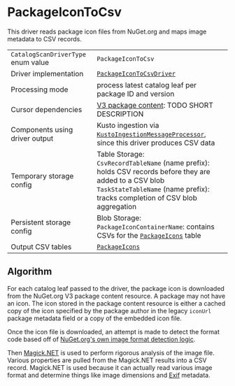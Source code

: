 # PackageIconToCsv

This driver reads package icon files from NuGet.org and maps image metadata to CSV records.

|                                    |                                                                                                                                                                                                  |
| ---------------------------------- | ------------------------------------------------------------------------------------------------------------------------------------------------------------------------------------------------ |
| `CatalogScanDriverType` enum value | `PackageIconToCsv`                                                                                                                                                                               |
| Driver implementation              | [`PackageIconToCsvDriver`](../../src/Worker.Logic/CatalogScan/Drivers/PackageIconToCsv/PackageIconToCsvDriver.cs)                                                                                |
| Processing mode                    | process latest catalog leaf per package ID and version                                                                                                                                           |
| Cursor dependencies                | [V3 package content](https://learn.microsoft.com/en-us/nuget/api/package-base-address-resource): TODO SHORT DESCRIPTION                                                                          |
| Components using driver output     | Kusto ingestion via [`KustoIngestionMessageProcessor`](../../src/Worker.Logic/MessageProcessors/KustoIngestion/KustoIngestionMessageProcessor.cs), since this driver produces CSV data           |
| Temporary storage config           | Table Storage:<br />`CsvRecordTableName` (name prefix): holds CSV records before they are added to a CSV blob<br />`TaskStateTableName` (name prefix): tracks completion of CSV blob aggregation |
| Persistent storage config          | Blob Storage:<br />`PackageIconContainerName`: contains CSVs for the [`PackageIcons`](../tables/PackageIcons.md) table                                                                           |
| Output CSV tables                  | [`PackageIcons`](../tables/PackageIcons.md)                                                                                                                                                      |

## Algorithm

For each catalog leaf passed to the driver, the package icon is downloaded from the NuGet.org V3 package content resource. A package may not have an icon. The icon stored in the package content resource is either a cached copy of the icon specified by the package author in the legacy `iconUrl` package metadata field or a copy of the embedded icon file.

Once the icon file is downloaded, an attempt is made to detect the format code based off of [NuGet.org's own image format detection logic](../../src/Worker.Logic/CatalogScan/Drivers/PackageIconToCsv/FormatDetector.cs). 

Then [Magick.NET](https://github.com/dlemstra/Magick.NET) is used to perform rigorous analysis of the image file. Various properties are pulled from the Magick.NET results into a CSV record. Magick.NET is used because it can actually read various image format and determine things like image dimensions and [Exif](https://en.wikipedia.org/wiki/Exif) metadata.
